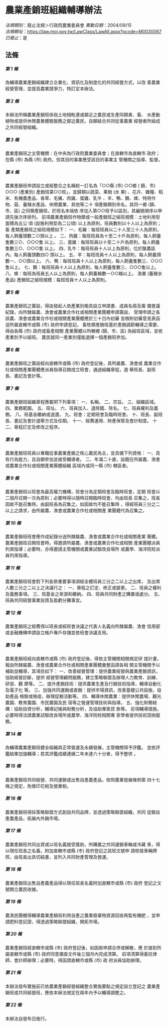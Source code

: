 # 農業產銷班組織輔導辦法

*法規類別*：廢止法規＞行政院農業委員會
*異動日期*：2004/09/15  
*法規網址*：https://law.moj.gov.tw/LawClass/LawAll.aspx?pcode=M0030067
*已廢止*：是


## 法條
##### 第 1 條
為輔導農業產銷組織建立企業化、資訊化及制度化的共同經營方式，以改
善農業經營管理，並提高農業競爭力，特訂定本辦法。


##### 第 2 條
本辦法所稱農業產銷班係指土地相毗連或鄰近之農民或生產同類禽、畜、
水產動植物或提供休閒農業體驗服務之鄰近農民，自願結合共同從事農業
經營者所組成之共同經營組織。


##### 第 3 條
農業產銷班之主管機關：在中央為行政院農業委員會；在直轄市為直轄市
政府；在縣  (市)  為縣  (市)  政府。但其目的事業應受該目的事業主
管機關之指導、監督。


##### 第 4 條
農業產銷班申請設立或經整合之名稱統一訂名為「○○縣 (市) ○○鄉 (
鎮、市) ○○○ (產業別) 產銷班第○○班」，並歸類以蔬菜、果樹 (水
果) 、花卉、雜糧、稻米、有機農產品、香草、毛豬、肉雞、蛋雞、乳牛
、羊、鴨、鵝、蜂、特用作物、菇、養殖水產品、休閒農業、其他等二十
項產銷類別命名。其同一鄉 (鎮、市、區) 之同類產銷班，於班名末端依
序加入第○○班予以區別，其編號順序以申請先後次序排列。
前項農業產銷班作物類或一般產銷班之組班規模：土地利用型面積為五公
頃 (設施利用型為二公頃) 以上為原則，班員數則以十人以上為原則；畜
產類產銷班之組班規模如下：
一、毛豬：每班班員以二十人至三十人為原則，每人飼養頭數二○頭以上
    。
二、肉雞：每班班員為十至二十戶為原則，每人飼養隻數三○、○○○隻
    以上。
三、蛋雞：每班班員以十至二十戶為原則，每人飼養隻數三○、○○○隻
    以上。
四、乳牛：每班班員十人以上為原則，位於酪農區內，每人飼養頭數四○
    頭以上。
五、羊：每班班員十人以上為原則，每人飼養頭數一、○○頭以上。
六、鴨：每班班員十人以上為原則，每人飼養隻數三、○○○隻以上。
七、鵝：每班班員十人以上為原則，每人飼養隻數三、○○○隻以上。
八、蜂：每班為班員五人以上為原則，每人飼養箱數一○○箱以上。
漁業 (養殖水產品) 產銷班之組班規模：每班班員十人以上為原則。


##### 第 5 條
農業產銷班之籌設，得由發起人依產業別檢具設立申請書、成員名冊及籌
備會議紀錄，向所隸屬農、漁會或農業合作社或相關產業團體申請籌設，
受理申請之各該農、漁會或農業合作社或相關產業團體應於三十日內初審
並檢附初審意見表函送所屬直轄市或縣 (市) 政府申請登記。
畜牧類產銷班基於產銷調節輔導之需要，得由各縣 (市) 政府或畜產相關
產業團體以所轄鄉 (鎮、市、區) 為組班區域，並依產業別予以組班。
農民就同一產業別僅能選擇一個產銷班參加。


##### 第 6 條
農業產銷班之籌設經向直轄市或縣 (市) 政府登記後，其所屬農、漁會或
農業合作社或相關產業團體應派員指導召開成立班會，通過組織章程，選
舉班長、副班長、書記及會計等。


##### 第 7 條
農業產銷班組織章程應載明下列事項：
一、名稱。
二、宗旨。
三、組織區域。
四、業務範圍。
五、班址。
六、班員加入、退除籍、除名。
七、班員權利及義務。
八、班基金繳納或退還。
九、班會：定期班會及臨時班會。
十、班長、副班長、書記及會計選舉方式及任期。
十一、經費運用、財產保管及會計制度。
十二、章程訂定及修改之程序。

##### 第 8 條
農業產銷班班員以專職從事農業產銷之核心農民為主，並具備下列資格：
一、具有行為能力，且自願參加並接受輔導者。
二、年滿二十歲，設籍在所屬農、漁會或農業合作社或相關產業團體組織
    區域內或同一縣 (市) 轄區者。


##### 第 9 條
農業產銷班以班會為最高權力機構，班會分為定期班會及臨時班會，定期
班會以二個月召開一次為原則；必要時得以隨時召開臨時班會，均由班長
召集之，班長因故不能召集時，由副班長為召集之。如因故均不能召集時
，得經班員三分之二以上之請求，由所屬農、漁會或農業合作社或相關產
業團體代為召集之。


##### 第 10 條
農業產銷班班會應作成紀錄分送所隸屬農、漁會或農業合作社或相關產業
團體。農業產銷班召開班會時，得邀請所屬農、漁會或農業合作社或相關
產業團體派員列席指導；必要時，亦得邀請主管機關或農業試驗改良場所
或農學、海洋院校派員列席指導。


##### 第 11 條
農業產銷班班會對下列各款重要事項須經全體班員三分之二以上之出席，
及出席人數三分之二以上之決議行之：
一、章程之訂定、修正或變更。
二、班員之權利及義務事項。
三、班基金之來源和繳納。
四、班員共同財產之購置或處分。
五、班員共同經營事業投資及盈虧分攤事宜。


##### 第 12 條
農業產銷班之經費得以班長或經班會決議之代表人名義向所隸屬農、漁會
信用部或金融機構申請設立帳戶專戶存儲並依班會決議支用。


##### 第 13 條
農業產銷班經向直轄市或縣 (市) 政府登記後，得依主管機關相關規定研
提計畫，報由所隸屬農、漁會或農業合作社或相關產業團體彙整函請各相
關主管機關予以補助並輔導，其項目如下：
一、改善經營管理：提供農業經營與農業產銷資訊，協助經營診斷，提供
    經營管理顧問服務，建立策略聯盟及辦理人力教育、訓練、研習、觀
    摩等。
二、提升產銷技術：提供農業生產及行銷技術指導，輔導自動化及電子化
    等。
三、加強共同運銷或直銷：提供市場資訊，改善基礎公共設施，協助產品
    檢驗或檢疫，辦理促銷活動等。
四、輔導休閒農業：提供休閒農場、觀光農園、教育農園、市民農園及民
    宿等之營運管理技術與指導。
五、強化財務結構：協助投資分析，輔導記帳與財務分析，及協助專案貸
    款等。
前項輔導措施，必要時得洽請農業試驗改良場所或農學、海洋院校相關專
家學者提供技術諮詢服務。


##### 第 14 條
為輔導農業產銷班健全組織與正常營運及永續發展，主管機關得予評鑑，
並依評鑑結果加強輔導；若其評鑑成績連續二年未達六十分者，得予整併
。


##### 第 15 條
農業產銷班共同經營、共同運銷或出售自產農產品，依照農業發展條例第
四十七條之規定，免徵印花稅及營業稅。


##### 第 16 條
農業產銷班得採策略聯盟方式創設共同品牌，並透過策略聯盟組織，共同
促銷自產農產品，拓展內外銷市場。


##### 第 17 條
農業產銷班共同出資或以班名義接受獎助，所購置之共同運銷車輛或冷藏
車，得以現任班長之名義，附加直轄市或縣 (市) 政府登記之該班文號申
請核發車輛牌照，由班長出具切結書，並列入共同財產管理及營運。


##### 第 18 條
農業產銷班出售自產農產品得以現任班長名義附加直轄市或縣 (市) 政府
登記之文號開立農民收據。


##### 第 19 條
農漁民團體得輔導農業產銷班利用自產之農業廢棄物資源回收再製有機肥
，並申請肥料登記證，得透過策略聯盟組織，開拓市場。


##### 第 20 條
農業產銷班經直轄市或縣 (市) 政府登記後，如因故申請合併或解散，應
於接到所屬直轄市或縣 (市) 政府同意備查文件後三個月內完成清算。
前項清算得委託律師、會計師辦理；必要時，得函請直轄市或縣 (市) 政
府派員協助辦理。


##### 第 21 條
本辦法發布實施前已依農業產銷經營組織整合實施要點之規定設立登記之
農業產銷班或共同經營班，應依本辦法規定在兩年內予以輔導調整之。


##### 第 22 條
本辦法自發布日施行。




